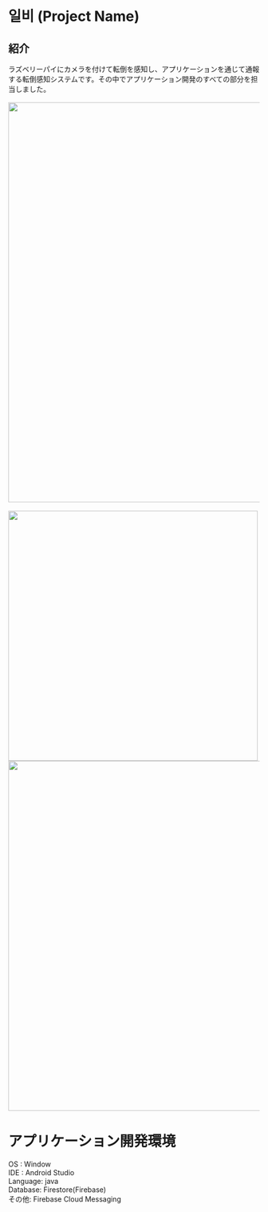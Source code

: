 # 일비 (Project Name)
## 紹介
ラズベリーパイにカメラを付けて転倒を感知し、アプリケーションを通じて通報する転倒感知システムです。その中でアプリケーション開発のすべての部分を担当しました。<br>
<br>
<img src="https://github.com/user-attachments/assets/7e45e1bf-b183-4721-9d1a-ccba7da19c27" width="800"> <br> <br>
<img src="https://github.com/user-attachments/assets/ee622260-b8d2-4a1a-81fa-c8dabc4470ba" height="500">
<img src="https://github.com/user-attachments/assets/8c28e240-ca87-4aa1-aeb0-06a41090c2ca" width="700"><br>

# アプリケーション開発環境
OS : Window <br>
IDE : Android Studio <br>
Language: java <br>
Database: Firestore(Firebase) <br>
その他: Firebase Cloud Messaging <br>

